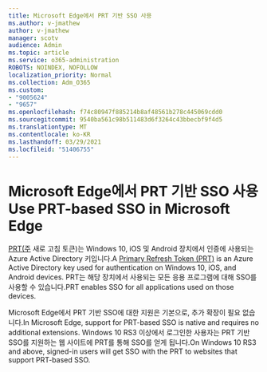```yaml
---
title: Microsoft Edge에서 PRT 기반 SSO 사용
ms.author: v-jmathew
author: v-jmathew
manager: scotv
audience: Admin
ms.topic: article
ms.service: o365-administration
ROBOTS: NOINDEX, NOFOLLOW
localization_priority: Normal
ms.collection: Adm_O365
ms.custom:
- "9005624"
- "9657"
ms.openlocfilehash: f74c80947f885214b8af48561b278c445069cdd0
ms.sourcegitcommit: 9540ba561c98b511483d6f3264c43bbecbf9f4d5
ms.translationtype: MT
ms.contentlocale: ko-KR
ms.lasthandoff: 03/29/2021
ms.locfileid: "51406755"
---
```

# <a name="use-prt-based-sso-in-microsoft-edge"></a><span data-ttu-id="3a140-102">Microsoft Edge에서 PRT 기반 SSO 사용</span><span class="sxs-lookup"><span data-stu-id="3a140-102">Use PRT-based SSO in Microsoft Edge</span></span>

<span data-ttu-id="3a140-103">[PRT(주](https://go.microsoft.com/fwlink/?linkid=2133632) 새로 고침 토큰)는 Windows 10, iOS 및 Android 장치에서 인증에 사용되는 Azure Active Directory 키입니다.</span><span class="sxs-lookup"><span data-stu-id="3a140-103">A [Primary Refresh Token (PRT)](https://go.microsoft.com/fwlink/?linkid=2133632) is an Azure Active Directory key used for authentication on Windows 10, iOS, and Android devices.</span></span> <span data-ttu-id="3a140-104">PRT는 해당 장치에서 사용되는 모든 응용 프로그램에 대해 SSO를 사용할 수 있습니다.</span><span class="sxs-lookup"><span data-stu-id="3a140-104">PRT enables SSO for all applications used on those devices.</span></span>

<span data-ttu-id="3a140-105">Microsoft Edge에서 PRT 기반 SSO에 대한 지원은 기본으로, 추가 확장이 필요 없습니다.</span><span class="sxs-lookup"><span data-stu-id="3a140-105">In Microsoft Edge, support for PRT-based SSO is native and requires no additional extensions.</span></span> <span data-ttu-id="3a140-106">Windows 10 RS3 이상에서 로그인한 사용자는 PRT 기반 SSO를 지원하는 웹 사이트에 PRT를 통해 SSO를 얻게 됩니다.</span><span class="sxs-lookup"><span data-stu-id="3a140-106">On Windows 10 RS3 and above, signed-in users will get SSO with the PRT to websites that support PRT-based SSO.</span></span>
